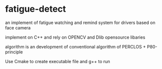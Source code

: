 # fatigue-detect
an implement of fatigue watching and remind system for drivers based on face camera

implement on C++ and rely on OPENCV and Dlib opensource libaries

algorithm is an development of conventional algorithm of PERCLOS + P80-principle

Use Cmake to create executable file and g++ to run

